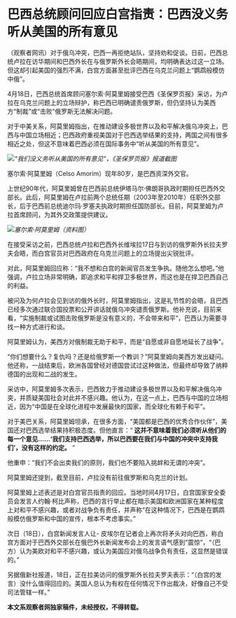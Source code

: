 # 巴西总统顾问回应白宫指责：巴西没义务听从美国的所有意见

（观察者网讯）对于俄乌冲突，巴西一再拒绝站队，坚持劝和促谈。日前，巴西总统卢拉在访华期间和巴西外长在与俄罗斯外长会晤期间，均明确表达过这一立场。但这却引起美国的强烈不满，白宫方面甚至批评巴西在乌克兰问题上“鹦鹉般模仿中俄”。

4月18日，巴西总统首席顾问塞尔索·阿莫里姆接受巴西《圣保罗页报》采访，为卢拉在乌克兰问题上的立场辩护，称巴西已明确谴责俄罗斯，但仍坚持认为美西方“制裁”或“击败”俄罗斯无法解决问题。

对于中美关系，阿莫里姆指出，在推动建设多极世界以及和平解决俄乌冲突上，巴西与中国立场相近；巴西政府重视美国对于巴西选举结果的支持，两国之间有很多相近之处，但这不意味着巴西必须在国际事务中“听从美国的所有意见”。

![](https://inews.gtimg.com/newsapp_bt/0/15780428825/1000)_“我们没义务听从美国的所有意见”，《圣保罗页报》报道截图_

塞尔索·阿莫里姆（Celso Amorim）现年80岁，是巴西资深外交官。

上世纪90年代，阿莫里姆曾在巴西前总统伊塔马尔·佛朗哥执政时期担任巴西外交部长。此后，阿莫里姆在卢拉前两个总统任期（2003年至2010年）任职外交部长，后于巴西前总统迪尔玛·罗塞夫执政时期担任国防部长。目前，阿莫里姆为卢拉首席顾问，为其外交政策提供建议。

![](https://inews.gtimg.com/newsapp_bt/0/15780428826/1000)_塞尔索·阿莫里姆（资料图）_

在接受采访之前，巴西总统卢拉和巴西外长维埃拉17日与到访的俄罗斯外长拉夫罗夫会晤，而白宫官员对巴西政府在乌克兰问题上的立场提出尖锐批评。

对此，阿莫里姆回应称：“我不想和白宫的新闻官员发生争执。随他怎么想吧。”他强调，卢拉立场非常明确，即追求和平和捍卫多极世界，而这也是在捍卫巴西自己的利益。

被问及为何卢拉会见到访的俄外长时，阿莫里姆指出，这是礼节性的会晤，且巴西已经多次通过联合国投票和公开讲话就俄乌冲突谴责俄罗斯。他补充说，目前来看，“实施制裁或试图击败俄罗斯是没有意义的，不会带来和平”，巴西认为需要寻找一种方式进行和谈。

阿莫里姆认为，美西方对俄制裁无助于和平，而是“自愿或非自愿地延长了战争”。

“你们想要什么？复仇吗？还是给俄罗斯一个教训？”阿莫里姆向美西方发出疑问。他还称，一战结束后，欧洲各国曾经对德国尝试过这种做法，但最终却导致了纳粹德国的出现和二战的发生。

采访中，阿莫里姆多次表示，巴西致力于推动建设多极世界以及和平解决俄乌冲突，并质疑美国社会对此并不感兴趣。他认为，在这一点上，巴西与中国的立场相近，因为“中国是在全球化进程中发展最快的国家，而全球化有赖于和平”。

对于美巴关系，阿莫里姆坦承，在很多方面，“美国都是巴西的优秀合作伙伴”，美国还对巴西选举结果持积极态度。但他直言：“
**这并不意味着我们必须听从他们的每一个意见……‘我们支持巴西选举，所以巴西要在我们与中国的冲突中支持我们’，没有这样的约定。** ”

他重申：“我们不会出卖我们的原则，我们也不要陷入挑衅和无谓的冲突”。

阿莫里姆还提到，截至目前，卢拉没有前往俄罗斯和乌克兰的计划。

阿莫里姆上述表述是对白宫官员指责的回应。当地时间4月17日，白宫国家安全委员会发言人约翰·柯比声称，巴西的言行举止都在暗示美国和欧洲国家在某种程度上对和平不感兴趣，或者对战争负有责任，并声称“在这种情况下，巴西是在鹦鹉般模仿俄罗斯和中国的宣传，根本不考虑事实。”

次日（18日），白宫新闻发言人让-
皮埃尔在记者会上再次将矛头对向巴西，称白宫方面对于巴西外交部长在俄巴外长新闻发布会上的发言语气感到“震惊”，“（巴方）认为美欧对和平不感兴趣，或认为美国应对俄乌战争负有责任，这显然是错误的。”

另据俄新社报道，18日，正在拉美访问的俄罗斯外长拉夫罗夫表示：“（白宫的发言）没什么值得回应的。美国人总认为有权在任何情况下作出裁决，好像自己不受司法管辖一样。”

**本文系观察者网独家稿件，未经授权，不得转载。**

